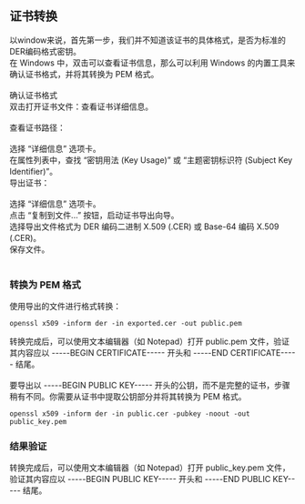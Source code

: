 ## 证书转换
以window来说，首先第一步，我们并不知道该证书的具体格式，是否为标准的DER编码格式密钥。<br />
在 Windows 中，双击可以查看证书信息，那么可以利用 Windows 的内置工具来确认证书格式，并将其转换为 PEM 格式。<br />
<br />
确认证书格式<br />
双击打开证书文件：查看证书详细信息。<br />
<br />
查看证书路径：<br />
<br />
选择 “详细信息” 选项卡。<br />
在属性列表中，查找 “密钥用法 (Key Usage)” 或 “主题密钥标识符 (Subject Key Identifier)”。<br />
导出证书：<br />
<br />
选择 “详细信息” 选项卡。<br />
点击 “复制到文件...” 按钮，启动证书导出向导。<br />
选择导出文件格式为 DER 编码二进制 X.509 (.CER) 或 Base-64 编码 X.509 (.CER)。<br />
保存文件。<br />
<br />
### 转换为 PEM 格式
使用导出的文件进行格式转换：
```
openssl x509 -inform der -in exported.cer -out public.pem
```
转换完成后，可以使用文本编辑器（如 Notepad）打开 public.pem 文件，验证其内容应以 -----BEGIN CERTIFICATE----- 开头和 -----END CERTIFICATE----- 结尾。<br />
<br />
要导出以 -----BEGIN PUBLIC KEY----- 开头的公钥，而不是完整的证书，步骤稍有不同。你需要从证书中提取公钥部分并将其转换为 PEM 格式。
```
openssl x509 -inform der -in public.cer -pubkey -noout -out public_key.pem
```
### 结果验证
转换完成后，可以使用文本编辑器（如 Notepad）打开 public_key.pem 文件，验证其内容应以 -----BEGIN PUBLIC KEY----- 开头和 -----END PUBLIC KEY----- 结尾。
